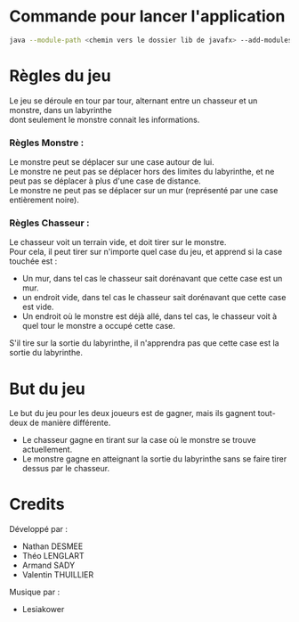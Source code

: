 # Commande pour lancer l'application

```bash
java --module-path <chemin vers le dossier lib de javafx> --add-modules javafx.controls,javafx.media -jar G1_SAE3A.jar
```

# Règles du jeu
Le jeu se déroule en tour par tour, alternant entre un chasseur et un monstre, dans un labyrinthe  
dont seulement le monstre connait les informations.  
### Règles Monstre :
Le monstre peut se déplacer sur une case autour de lui.  
Le monstre ne peut pas se déplacer hors des limites du labyrinthe, et ne peut pas se déplacer à plus d'une case de distance.  
Le monstre ne peut pas se déplacer sur un mur (représenté par une case entièrement noire).  
### Règles Chasseur :
Le chasseur voit un terrain vide, et doit tirer sur le monstre.  
Pour cela, il peut tirer sur n'importe quel case du jeu, et apprend si la case touchée est :  

- Un mur, dans tel cas le chasseur sait dorénavant que cette case est un mur.  
- un endroit vide, dans tel cas le chasseur sait dorénavant que cette case est vide.
- Un endroit où le monstre est déjà allé, dans tel cas, le chasseur voit à quel tour le monstre a occupé cette case.

S'il tire sur la sortie du labyrinthe, il n'apprendra pas que cette case est la sortie du labyrinthe.
# But du jeu
Le but du jeu pour les deux joueurs est de gagner, mais ils gagnent tout-deux de manière différente.  
- Le chasseur gagne en tirant sur la case où le monstre se trouve actuellement.
- Le monstre gagne en atteignant la sortie du labyrinthe sans se faire tirer dessus par le chasseur.

# Credits

Développé par :

- Nathan DESMEE
- Théo LENGLART
- Armand SADY
- Valentin THUILLIER

Musique par :

- Lesiakower
